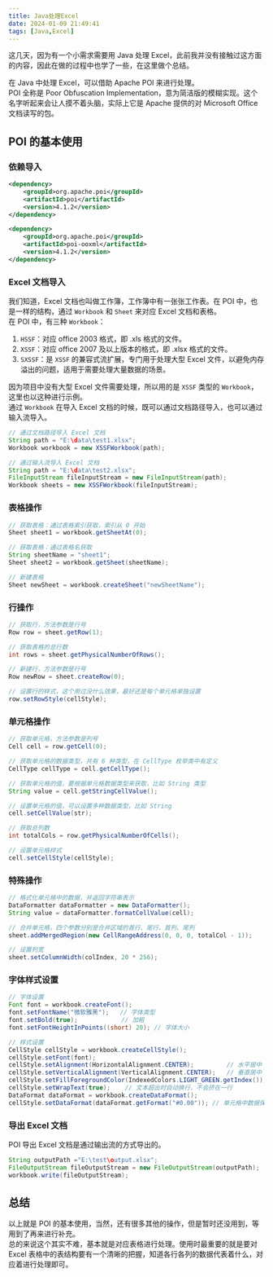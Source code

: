 ```yaml
---
title: Java处理Excel
date: 2024-01-09 21:49:41
tags: [Java,Excel]
---
```


这几天，因为有一个小需求需要用 Java 处理 Excel，此前我并没有接触过这方面的内容，因此在做的过程中也学了一些，在这里做个总结。   

在 Java 中处理 Excel，可以借助 Apache POI 来进行处理。   
POI 全称是 Poor Obfuscation Implementation，意为简洁版的模糊实现。这个名字听起来会让人摸不着头脑，实际上它是 Apache 提供的对 Microsoft Office 文档读写的包。   

## POI 的基本使用

### 依赖导入

```xml
<dependency>
    <groupId>org.apache.poi</groupId>
    <artifactId>poi</artifactId>
    <version>4.1.2</version>
</dependency>

<dependency>
    <groupId>org.apache.poi</groupId>
    <artifactId>poi-ooxml</artifactId>
    <version>4.1.2</version>
</dependency>
```

### Excel 文档导入

我们知道，Excel 文档也叫做工作簿，工作簿中有一张张工作表。在 POI 中，也是一样的结构，通过 `Workbook` 和 `Sheet` 来对应 Excel 文档和表格。  
在 POI 中，有三种 `Workbook`：
1. `HSSF`：对应 office 2003 格式，即 .xls 格式的文件。
2. `XSSF`：对应 office 2007 及以上版本的格式，即 .xlsx 格式的文件。
3. `SXSSF`：是 `XSSF` 的兼容式流扩展，专门用于处理大型 Excel 文件，以避免内存溢出的问题，适用于需要处理大量数据的场景。

因为项目中没有大型 Excel 文件需要处理，所以用的是 `XSSF` 类型的 `Workbook`，这里也以这种进行示例。   
通过 `Workbook` 在导入 Excel 文档的时候，既可以通过文档路径导入，也可以通过输入流导入。  
```java
// 通过文档路径导入 Excel 文档
String path = "E:\data\test1.xlsx";
Workbook workbook = new XSSFWorkbook(path);

// 通过输入流导入 Excel 文档
String path = "E:\data\test2.xlsx";
FileInputStream fileInputStream = new FileInputStream(path);
Workbook sheets = new XSSFWorkbook(fileInputStream);
```

### 表格操作

```java
// 获取表格：通过表格索引获取，索引从 0 开始
Sheet sheet1 = workbook.getSheetAt(0);

// 获取表格：通过表格名获取
String sheetName = "sheet1";
Sheet sheet2 = workbook.getSheet(sheetName);

// 新建表格
Sheet newSheet = workbook.createSheet("newSheetName");
```

### 行操作

```java
// 获取行，方法参数是行号
Row row = sheet.getRow(1);

// 获取表格的总行数
int rows = sheet.getPhysicalNumberOfRows();

// 新建行，方法参数是行号
Row newRow = sheet.createRow(0);

// 设置行的样式，这个用过没什么效果，最好还是每个单元格单独设置
row.setRowStyle(cellStyle);
```

### 单元格操作

```java
// 获取单元格，方法参数是列号
Cell cell = row.getCell(0);

// 获取单元格的数据类型，共有 6 种类型，在 CellType 枚举类中有定义
CellType cellType = cell.getCellType();

// 获取单元格的值，要根据单元格数据类型来获取，比如 String 类型
String value = cell.getStringCellValue();

// 设置单元格的值，可以设置多种数据类型，比如 String
cell.setCellValue(str);

// 获取总列数
int totalCols = row.getPhysicalNumberOfCells();

// 设置单元格样式
cell.setCellStyle(cellStyle);
```

### 特殊操作

```java
// 格式化单元格中的数据，并返回字符串表示
DataFormatter dataFormatter = new DataFormatter();
String value = dataFormatter.formatCellValue(cell);

// 合并单元格，四个参数分别是合并区域的首行、尾行、首列、尾列
sheet.addMergedRegion(new CellRangeAddress(0, 0, 0, totalCol - 1));

// 设置列宽
sheet.setColumnWidth(colIndex, 20 * 256);
```

### 字体样式设置

```java
// 字体设置
Font font = workbook.createFont();
font.setFontName("微软雅黑");   // 字体类型
font.setBold(true);            // 加粗
font.setFontHeightInPoints((short) 20); // 字体大小

// 样式设置
CellStyle cellStyle = workbook.createCellStyle();
cellStyle.setFont(font);
cellStyle.setAlignment(HorizontalAlignment.CENTER);         // 水平居中
cellStyle.setVerticalAlignment(VerticalAlignment.CENTER);   // 垂直居中
cellStyle.setFillForegroundColor(IndexedColors.LIGHT_GREEN.getIndex()); // 设置单元格背景色
cellStyle.setWrapText(true);    // 文本超出时自动换行，不会挤在一行
DataFormat dataFormat = workbook.createDataFormat();
cellStyle.setDataFormat(dataFormat.getFormat("#0.00")); // 单元格中数据保留两位小数
```

### 导出 Excel 文档
POI 导出 Excel 文档是通过输出流的方式导出的。  
```java
String outputPath ="E:\test\output.xlsx";
FileOutputStream fileOutputStream = new FileOutputStream(outputPath);
workbook.write(fileOutputStream);
```

## 总结

以上就是 POI 的基本使用，当然，还有很多其他的操作，但是暂时还没用到，等用到了再来进行补充。  
总的来说这个其实不难，基本就是对应表格进行处理。使用时最重要的就是要对 Excel 表格中的表结构要有一个清晰的把握，知道各行各列的数据代表着什么，对应着进行处理即可。